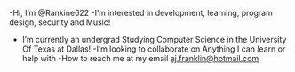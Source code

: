 -Hi, I’m @Rankine622
-I’m interested in development, learning, program design, security and Music!
- I’m currently an undergrad Studying Computer Science in the University Of Texas at Dallas!
-I’m looking to collaborate on Anything I can learn or help with
-How to reach me at my email aj.franklin@hotmail.com

<!---
Rankine622/Rankine622 is a ✨ special ✨ repository because its `README.md` (this file) appears on your GitHub profile.
You can click the Preview link to take a look at your changes.
--->
